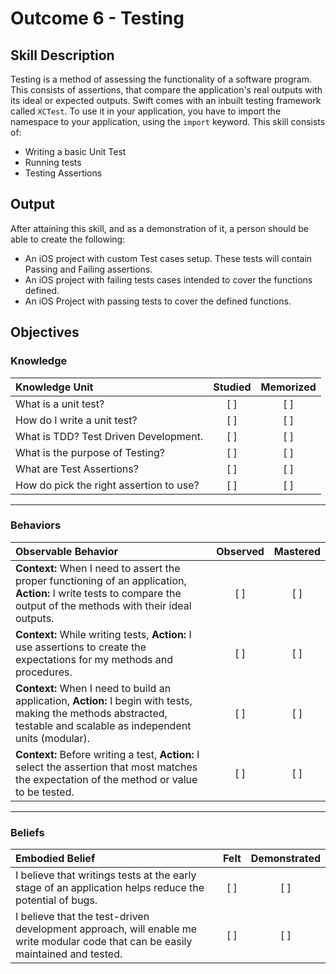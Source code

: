 # Outcome 6 - Testing
## Skill Description

Testing is a method of assessing the functionality of a software program. This consists of assertions, that compare the application's real outputs with its ideal or expected outputs. Swift comes with an inbuilt testing framework called `XCTest`. To use it in your application, you have to import the namespace to your application, using the `import` keyword. This skill consists of:

- Writing a basic Unit Test
- Running tests
- Testing Assertions

## Output

After attaining this skill, and as a demonstration of it, a person should be able to create the following:

- An iOS project with custom Test cases setup. These tests will contain Passing and Failing assertions.
- An iOS project with failing tests cases intended to cover the functions defined.
- An iOS Project with passing tests to cover the defined functions.

## Objectives
### Knowledge

| Knowledge Unit   |      Studied      | Memorized |
|:-------------|:------------------:|:--------:|
| What is a unit test? | [ ] | [ ] |
| How do I write a unit test? | [ ] |  [ ] |
| What is TDD? Test Driven Development. | [ ] | [ ] |
| What is the purpose of Testing? | [ ] | [ ] |
| What are Test Assertions? | [ ] | [ ] |
| How do pick the right assertion to use? | [ ] | [ ] |

-------

### Behaviors

| Observable Behavior   |      Observed      | Mastered |
|:-------------|:------------------:|:--------:|
| **Context:** When I need to assert the proper functioning of an application, **Action:** I write tests to compare the output of the methods with their ideal outputs. | [ ] | [ ] |
| **Context:** While writing tests, **Action:** I use assertions to create the expectations for my methods and procedures. | [ ] | [ ] |
| **Context:** When I need to build an application, **Action:**  I begin with tests, making the methods abstracted, testable and scalable as independent units (modular). | [ ] | [ ] |
| **Context:** Before writing a test, **Action:** I select the assertion that most matches the expectation of the method or value to be tested. | [ ] | [ ] |

-------

### Beliefs

| Embodied Belief   |      Felt      | Demonstrated |
|:-------------|:------------------:|:--------:|
| I believe that writings tests at the early stage of an application helps reduce the potential of bugs. | [ ] | [ ] |
| I believe that the test-driven development approach, will enable me write modular code that can be easily maintained and tested. | [ ] | [ ] |
